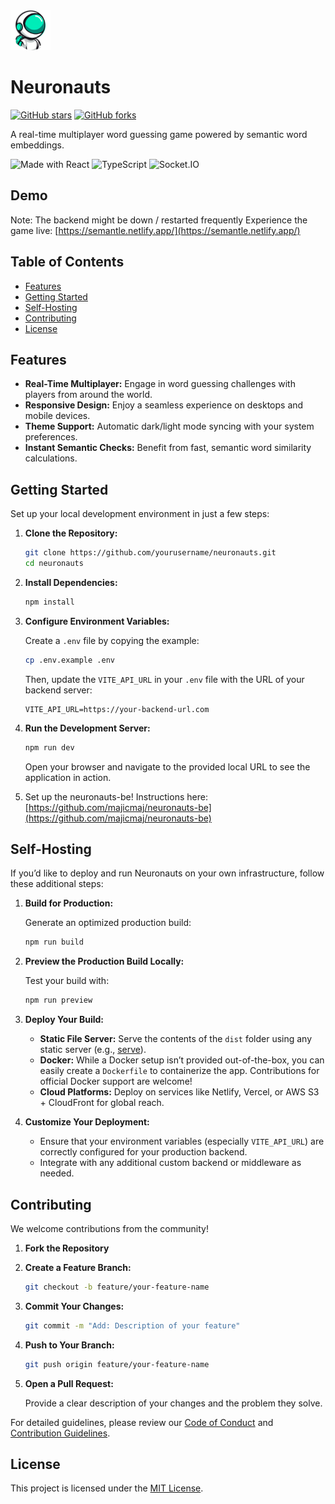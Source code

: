 <img alt="neuronauts logo" height="64px" width="64px" src="https://github.com/majicmaj/neuronauts/blob/main/public/android-chrome-192x192.png?raw=true">

# Neuronauts


[![GitHub stars](https://img.shields.io/github/stars/majicmaj/neuronauts?style=social)](https://github.com/majicmaj/neuronauts/stargazers)
[![GitHub forks](https://img.shields.io/github/forks/majicmaj/neuronauts?style=social)](https://github.com/majicmaj/neuronauts/network)

A real-time multiplayer word guessing game powered by semantic word embeddings.

<img alt="Made with React" src="https://img.shields.io/badge/React-20232A?logo=react&amp;logoColor=61DAFB"> <img alt="TypeScript" src="https://img.shields.io/badge/TypeScript-007ACC?logo=typescript&amp;logoColor=white"> <img alt="Socket.IO" src="https://img.shields.io/badge/Socket.io-010101?logo=socket.io&amp;logoColor=white">

## Demo

Note: The backend might be down / restarted frequently
Experience the game live: [https://semantle.netlify.app/](https://semantle.netlify.app/)

## Table of Contents

- [Features](#features)
- [Getting Started](#getting-started)
- [Self-Hosting](#self-hosting)
- [Contributing](#contributing)
- [License](#license)

## Features

- **Real-Time Multiplayer:** Engage in word guessing challenges with players from around the world.
- **Responsive Design:** Enjoy a seamless experience on desktops and mobile devices.
- **Theme Support:** Automatic dark/light mode syncing with your system preferences.
- **Instant Semantic Checks:** Benefit from fast, semantic word similarity calculations.

## Getting Started

Set up your local development environment in just a few steps:

1. **Clone the Repository:**

   ```bash
   git clone https://github.com/yourusername/neuronauts.git
   cd neuronauts
   ```

2. **Install Dependencies:**

   ```bash
   npm install
   ```

3. **Configure Environment Variables:**

   Create a `.env` file by copying the example:

   ```bash
   cp .env.example .env
   ```

   Then, update the `VITE_API_URL` in your `.env` file with the URL of your backend server:

   ```dotenv
   VITE_API_URL=https://your-backend-url.com
   ```

4. **Run the Development Server:**

   ```bash
   npm run dev
   ```

   Open your browser and navigate to the provided local URL to see the application in action.

5. Set up the neuronauts-be!
Instructions here: [https://github.com/majicmaj/neuronauts-be](https://github.com/majicmaj/neuronauts-be)

## Self-Hosting

If you’d like to deploy and run Neuronauts on your own infrastructure, follow these additional steps:

1. **Build for Production:**

   Generate an optimized production build:

   ```bash
   npm run build
   ```

2. **Preview the Production Build Locally:**

   Test your build with:

   ```bash
   npm run preview
   ```

3. **Deploy Your Build:**

   - **Static File Server:** Serve the contents of the `dist` folder using any static server (e.g., [serve](https://www.npmjs.com/package/serve)).
   - **Docker:** While a Docker setup isn’t provided out-of-the-box, you can easily create a `Dockerfile` to containerize the app. Contributions for official Docker support are welcome!
   - **Cloud Platforms:** Deploy on services like Netlify, Vercel, or AWS S3 + CloudFront for global reach.

4. **Customize Your Deployment:**

   - Ensure that your environment variables (especially `VITE_API_URL`) are correctly configured for your production backend.
   - Integrate with any additional custom backend or middleware as needed.

## Contributing

We welcome contributions from the community!

1. **Fork the Repository**
2. **Create a Feature Branch:**

   ```bash
   git checkout -b feature/your-feature-name
   ```

3. **Commit Your Changes:**

   ```bash
   git commit -m "Add: Description of your feature"
   ```

4. **Push to Your Branch:**

   ```bash
   git push origin feature/your-feature-name
   ```

5. **Open a Pull Request:**

   Provide a clear description of your changes and the problem they solve.

For detailed guidelines, please review our [Code of Conduct](CODE_OF_CONDUCT.md) and [Contribution Guidelines](CONTRIBUTING.md).

## License

This project is licensed under the [MIT License](LICENSE).

